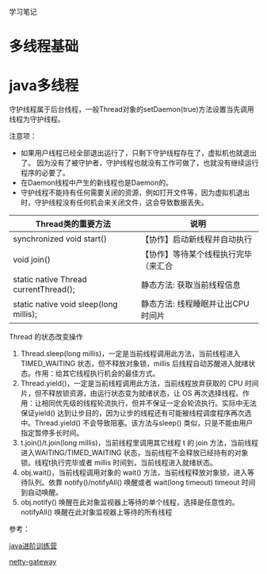 学习笔记

多线程基础
===





java多线程
====

守护线程属于后台线程，一般Thread对象的setDaemon(true)方法设置当先调用线程为守护线程。

注意项：

- 如果用户线程已经全部退出运行了，只剩下守护线程存在了，虚拟机也就退出了。 因为没有了被守护者，守护线程也就没有工作可做了，也就没有继续运行程序的必要了。
- 在Daemon线程中产生的新线程也是Daemon的。
- 守护线程不能持有任何需要关闭的资源，例如打开文件等，因为虚拟机退出时，守护线程没有任何机会来关闭文件，这会导致数据丢失。

| Thread类的重要方法                 | 说明 |
| ------------------------- | ---- |
| synchronized void start() |  【协作】启动新线程并自动执行    |
|void join()|【协作】等待某个线程执行完毕（来汇合|
|static native Thread currentThread();|静态方法: 获取当前线程信息|
|static native void sleep(long millis);|静态方法: 线程睡眠并让出CPU时间片|


Thread 的状态改变操作  

1. Thread.sleep(long millis)，一定是当前线程调用此方法，当前线程进入 TIMED_WAITING 状态，但不释放对象锁，millis 后线程自动苏醒进入就绪状态。作用：给其它线程执行机会的最佳方式。
2. Thread.yield()，一定是当前线程调用此方法，当前线程放弃获取的 CPU 时间片，但不释放锁资源，由运行状态变为就绪状态，让 OS 再次选择线程。作用：让相同优先级的线程轮流执行，但并不保证一定会轮流执行。实际中无法保证yield() 达到让步目的，因为让步的线程还有可能被线程调度程序再次选中。Thread.yield() 不会导致阻塞。该方法与sleep() 类似，只是不能由用户指定暂停多长时间。
3. t.join()/t.join(long millis)，当前线程里调用其它线程 t 的 join 方法，当前线程进入WAITING/TIMED_WAITING 状态，当前线程不会释放已经持有的对象锁。线程t执行完毕或者 millis 时间到，当前线程进入就绪状态。
4.  obj.wait()，当前线程调用对象的 wait() 方法，当前线程释放对象锁，进入等待队列。依靠 notify()/notifyAll() 唤醒或者 wait(long timeout) timeout 时间到自动唤醒。
5. obj.notify() 唤醒在此对象监视器上等待的单个线程，选择是任意性的。notifyAll() 唤醒在此对象监视器上等待的所有线程  



参考：

[java进阶训练营](https://u.geekbang.org/subject/java/1000579?utm_source=u_list_web&utm_medium=u_list_web&utm_term=u_list_web)

[netty-gateway](https://github.com/pjmike/netty-gateway)



